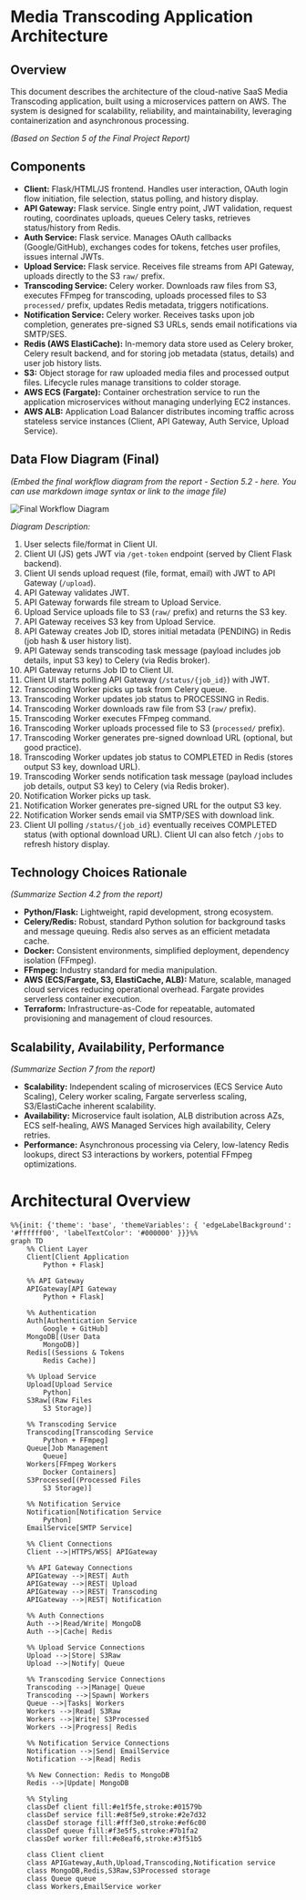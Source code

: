 <!-- ./docs/architecture/architecture.md -->
# Media Transcoding Application Architecture

## Overview

This document describes the architecture of the cloud-native SaaS Media Transcoding application, built using a microservices pattern on AWS. The system is designed for scalability, reliability, and maintainability, leveraging containerization and asynchronous processing.

*(Based on Section 5 of the Final Project Report)*

## Components

* **Client:** Flask/HTML/JS frontend. Handles user interaction, OAuth login flow initiation, file selection, status polling, and history display.
* **API Gateway:** Flask service. Single entry point, JWT validation, request routing, coordinates uploads, queues Celery tasks, retrieves status/history from Redis.
* **Auth Service:** Flask service. Manages OAuth callbacks (Google/GitHub), exchanges codes for tokens, fetches user profiles, issues internal JWTs.
* **Upload Service:** Flask service. Receives file streams from API Gateway, uploads directly to the S3 `raw/` prefix.
* **Transcoding Service:** Celery worker. Downloads raw files from S3, executes FFmpeg for transcoding, uploads processed files to S3 `processed/` prefix, updates Redis metadata, triggers notifications.
* **Notification Service:** Celery worker. Receives tasks upon job completion, generates pre-signed S3 URLs, sends email notifications via SMTP/SES.
* **Redis (AWS ElastiCache):** In-memory data store used as Celery broker, Celery result backend, and for storing job metadata (status, details) and user job history lists.
* **S3:** Object storage for raw uploaded media files and processed output files. Lifecycle rules manage transitions to colder storage.
* **AWS ECS (Fargate):** Container orchestration service to run the application microservices without managing underlying EC2 instances.
* **AWS ALB:** Application Load Balancer distributes incoming traffic across stateless service instances (Client, API Gateway, Auth Service, Upload Service).

## Data Flow Diagram (Final)

*(Embed the final workflow diagram from the report - Section 5.2 - here. You can use markdown image syntax or link to the image file)*

![Final Workflow Diagram](placeholder_link_to_final_workflow_diagram.png)

*Diagram Description:*

1.  User selects file/format in Client UI.
2.  Client UI (JS) gets JWT via `/get-token` endpoint (served by Client Flask backend).
3.  Client UI sends upload request (file, format, email) with JWT to API Gateway (`/upload`).
4.  API Gateway validates JWT.
5.  API Gateway forwards file stream to Upload Service.
6.  Upload Service uploads file to S3 (`raw/` prefix) and returns the S3 key.
7.  API Gateway receives S3 key from Upload Service.
8.  API Gateway creates Job ID, stores initial metadata (PENDING) in Redis (job hash & user history list).
9.  API Gateway sends transcoding task message (payload includes job details, input S3 key) to Celery (via Redis broker).
10. API Gateway returns Job ID to Client UI.
11. Client UI starts polling API Gateway (`/status/{job_id}`) with JWT.
12. Transcoding Worker picks up task from Celery queue.
13. Transcoding Worker updates job status to PROCESSING in Redis.
14. Transcoding Worker downloads raw file from S3 (`raw/` prefix).
15. Transcoding Worker executes FFmpeg command.
16. Transcoding Worker uploads processed file to S3 (`processed/` prefix).
17. Transcoding Worker generates pre-signed download URL (optional, but good practice).
18. Transcoding Worker updates job status to COMPLETED in Redis (stores output S3 key, download URL).
19. Transcoding Worker sends notification task message (payload includes job details, output S3 key) to Celery (via Redis broker).
20. Notification Worker picks up task.
21. Notification Worker generates pre-signed URL for the output S3 key.
22. Notification Worker sends email via SMTP/SES with download link.
23. Client UI polling `/status/{job_id}` eventually receives COMPLETED status (with optional download URL). Client UI can also fetch `/jobs` to refresh history display.

## Technology Choices Rationale

*(Summarize Section 4.2 from the report)*

* **Python/Flask:** Lightweight, rapid development, strong ecosystem.
* **Celery/Redis:** Robust, standard Python solution for background tasks and message queuing. Redis also serves as an efficient metadata cache.
* **Docker:** Consistent environments, simplified deployment, dependency isolation (FFmpeg).
* **FFmpeg:** Industry standard for media manipulation.
* **AWS (ECS/Fargate, S3, ElastiCache, ALB):** Mature, scalable, managed cloud services reducing operational overhead. Fargate provides serverless container execution.
* **Terraform:** Infrastructure-as-Code for repeatable, automated provisioning and management of cloud resources.

## Scalability, Availability, Performance

*(Summarize Section 7 from the report)*

* **Scalability:** Independent scaling of microservices (ECS Service Auto Scaling), Celery worker scaling, Fargate serverless scaling, S3/ElastiCache inherent scalability.
* **Availability:** Microservice fault isolation, ALB distribution across AZs, ECS self-healing, AWS Managed Services high availability, Celery retries.
* **Performance:** Asynchronous processing via Celery, low-latency Redis lookups, direct S3 interactions by workers, potential FFmpeg optimizations.


Architectural Overview
======================

```mermaid
%%{init: {'theme': 'base', 'themeVariables': { 'edgeLabelBackground': '#ffffff00', 'labelTextColor': '#000000' }}}%%
graph TD
    %% Client Layer
    Client[Client Application
        Python + Flask]
    
    %% API Gateway
    APIGateway[API Gateway
        Python + Flask]
    
    %% Authentication
    Auth[Authentication Service
        Google + GitHub]
    MongoDB[(User Data
        MongoDB)]
    Redis[(Sessions & Tokens
        Redis Cache)]
    
    %% Upload Service
    Upload[Upload Service
        Python]
    S3Raw[(Raw Files
        S3 Storage)]
    
    %% Transcoding Service
    Transcoding[Transcoding Service
        Python + FFmpeg]
    Queue[Job Management
        Queue]
    Workers[FFmpeg Workers
        Docker Containers]
    S3Processed[(Processed Files
        S3 Storage)]
    
    %% Notification Service
    Notification[Notification Service
        Python]
    EmailService[SMTP Service]
    
    %% Client Connections
    Client -->|HTTPS/WSS| APIGateway
    
    %% API Gateway Connections
    APIGateway -->|REST| Auth
    APIGateway -->|REST| Upload
    APIGateway -->|REST| Transcoding
    APIGateway -->|REST| Notification
    
    %% Auth Connections
    Auth -->|Read/Write| MongoDB
    Auth -->|Cache| Redis
    
    %% Upload Service Connections
    Upload -->|Store| S3Raw
    Upload -->|Notify| Queue
    
    %% Transcoding Service Connections
    Transcoding -->|Manage| Queue
    Transcoding -->|Spawn| Workers
    Queue -->|Tasks| Workers
    Workers -->|Read| S3Raw
    Workers -->|Write| S3Processed
    Workers -->|Progress| Redis
    
    %% Notification Service Connections
    Notification -->|Send| EmailService
    Notification -->|Read| Redis
    
    %% New Connection: Redis to MongoDB
    Redis -->|Update| MongoDB
    
    %% Styling
    classDef client fill:#e1f5fe,stroke:#01579b
    classDef service fill:#e8f5e9,stroke:#2e7d32
    classDef storage fill:#fff3e0,stroke:#ef6c00
    classDef queue fill:#f3e5f5,stroke:#7b1fa2
    classDef worker fill:#e8eaf6,stroke:#3f51b5
    
    class Client client
    class APIGateway,Auth,Upload,Transcoding,Notification service
    class MongoDB,Redis,S3Raw,S3Processed storage
    class Queue queue
    class Workers,EmailService worker
```
